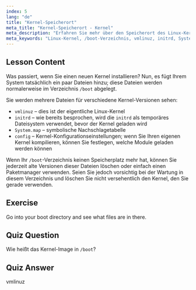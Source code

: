 ```yaml
---
index: 5
lang: "de"
title: "Kernel-Speicherort"
meta_title: "Kernel-Speicherort - Kernel"
meta_description: "Erfahren Sie mehr über den Speicherort des Linux-Kernels im Verzeichnis /boot und verstehen Sie vmlinuz, initrd und System.map. Erkunden Sie Kernel-Dateien und verwalten Sie den Speicherplatz effektiv."
meta_keywords: "Linux-Kernel, /boot-Verzeichnis, vmlinuz, initrd, System.map, Linux-Anfänger, Kernel-Tutorial, Linux-Anleitung"
---
```


## Lesson Content

Was passiert, wenn Sie einen neuen Kernel installieren? Nun, es fügt Ihrem System tatsächlich ein paar Dateien hinzu; diese Dateien werden normalerweise im Verzeichnis `/boot` abgelegt.

Sie werden mehrere Dateien für verschiedene Kernel-Versionen sehen:

- `vmlinuz` – dies ist der eigentliche Linux-Kernel
- `initrd` – wie bereits besprochen, wird die `initrd` als temporäres Dateisystem verwendet, bevor der Kernel geladen wird
- `System.map` – symbolische Nachschlagetabelle
- `config` – Kernel-Konfigurationseinstellungen; wenn Sie Ihren eigenen Kernel kompilieren, können Sie festlegen, welche Module geladen werden können

Wenn Ihr `/boot`-Verzeichnis keinen Speicherplatz mehr hat, können Sie jederzeit alte Versionen dieser Dateien löschen oder einfach einen Paketmanager verwenden. Seien Sie jedoch vorsichtig bei der Wartung in diesem Verzeichnis und löschen Sie nicht versehentlich den Kernel, den Sie gerade verwenden.

## Exercise

Go into your boot directory and see what files are in there.

## Quiz Question

Wie heißt das Kernel-Image in `/boot`?

## Quiz Answer

vmlinuz
